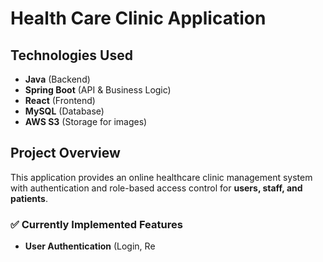 # Health Care Clinic Application

## Technologies Used
- **Java** (Backend)
- **Spring Boot** (API & Business Logic)
- **React** (Frontend)
- **MySQL** (Database)
- **AWS S3** (Storage for images)

## Project Overview
This application provides an online healthcare clinic management system with authentication and role-based access control for **users, staff, and patients**.

### ✅ **Currently Implemented Features**
- **User Authentication** (Login, Re